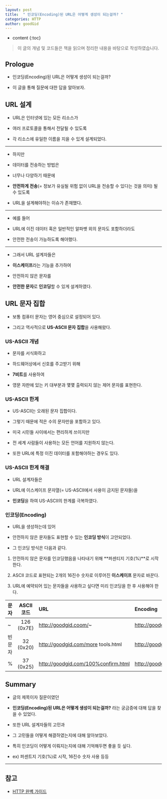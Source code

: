 ```yaml
---
layout: post
title:  " 인코딩(Encoding)된 URL은 어떻게 생성이 되는걸까? "
categories: HTTP
author: goodGid
---
```

* content
{:toc}

> 이 글의 개념 및 코드들은 책을 읽으며 정리한 내용을 바탕으로 작성하였습니다.

## Prologue

* 인코딩(Encoding)된 URL은 어떻게 생성이 되는걸까?

* 이 글을 통해 질문에 대한 답을 알아보자.




## URL 설계

* URL은 인터넷에 있는 모든 리소스가 

* 여러 프로토콜을 통해서 전달될 수 있도록

* 각 리소스에 유일한 이름을 지을 수 있게 설계되었다.

---

* 하지만 

* 데이터를 전송하는 방법은

* 너무나 다양하기 때문에

* **안전하게 전송**(= 정보가 유실될 위험 없이 URL을 전송할 수 있다는 것을 의미) 될 수 있도록 

* URL을 설계해야하는 이슈가 존재했다.

---

* 예를 들어

* URL에 이진 데이터 혹은 일반적인 알파벳 외의 문자도 포함하더라도

* 안전한 전송이 가능하도록 해야했다.

---

* 그래서 URL 설계자들은

* **이스케이프**라는 기능을 추가하여

* 안전하지 않은 문자를 

* **안전한 문자**로 **인코딩**할 수 있게 설계하였다.





## URL 문자 집합

* 보통 컴퓨터 문자는 영어 중심으로 설정되어 있다.

* 그리고 역사적으로 **US-ASCII 문자 집합**을 사용해왔다.




### US-ASCII 개념

* 문자를 서식화하고 

* 하드웨어상에서 신호를 주고받기 위해 

* **7비트**를 사용하여 

* 영문 자판에 있는 키 대부분과 몇몇 출력되지 않는 제어 문자를 표현한다.






### US-ASCII 한계

* US-ASCII는 오래된 문자 집합이다.

* 그렇기 때문에 적은 수의 문자만을 포함하고 있다.

* 미국 시민들 사이에서는 편리하게 쓰이지만

* 전 세계 사람들이 사용하는 모든 언어를 지원하지 않는다.

* 또한 URL에 특정 이진 데이터를 포함해야하는 경우도 있다.





### US-ASCII 한계 해결

* URL 설계자들은 

* URL에 이스케이프 문자열(= US-ASCII에서 사용이 금지된 문자들)을

* **인코딩**을 하여 US-ASCII의 한계를 극복하였다.



### 인코딩(Encoding)

* URL을 생성하는데 있어

* 안전하지 않은 문자들도 표현할 수 있는 **인코딩 방식**이 고안되었다.

* 그 인코딩 방식은 다음과 같다.

1. 안전하지 않은 문자를 인코딩했음을 나타내기 위해 **퍼센티지 기호(%)**로 시작한다.

2. ASCII 코드로 표현되는 2개의 16진수 숫자로 이루어진 **이스케이프** 문자로 바꾼다.

3. URL에 예약되어 있는 문자들을 사용하고 싶다면 미리 인코딩을 한 후 사용해야 한다.

| 문자 | ASCII 코드| URL | Encoding |
|:--------|:-------:|:-------|:-------|
| ~          | 126 (0x7E)   | http://goodgid.coom/~| http://goodgid.com/%7E   |
| 빈 문자      | 32 (0x20)   | http://goodgid.com/more tools.html | http://goodgid.com/more%20tools.html   |
| %          | 37 (0x25)   |  http://goodgid.com/100%confirm.html |http://goodgid.com/100%25confirm.html   |




## Summary

* 글의 제목이자 질문이였던

* **인코딩(Encoding)된 URL은 어떻게 생성이 되는걸까?** 라는 궁금증에 대해 답을 찾을 수 있었다.

* 또한 URL 설계자들의 고민과

* 그 고민들을 어떻게 해결하였는지에 대해 알아보았다.

* 특히 인코딩이 어떻게 이뤄지는지에 대해 기억해두면 좋을 듯 싶다.

* ex) 퍼센트지 기호(%)로 시작, 16진수 숫자 사용 등등



---

## 참고

* [HTTP 완벽 가이드](https://book.naver.com/bookdb/book_detail.nhn?bid=8509980)
